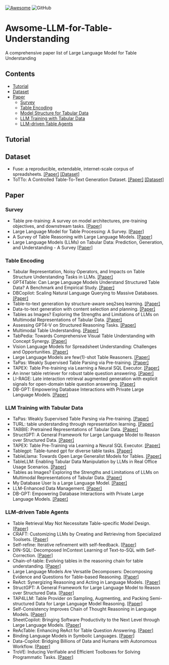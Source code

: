 [![Awesome](https://awesome.re/badge.svg)](https://awesome.re)
![GitHub](https://img.shields.io/badge/License-MIT-lightgrey.svg)

# Awsome-LLM-for-Table-Understanding
A comprehensive paper list of Large Language Model for Table Understanding

## Contents
- [Tutorial](##tutorial)
- [Dataset](##dataset)
- [Paper](##paper)
  - [Survey](###survey)  
  - [Table Encoding](###table-encoding)
  - [Model Structure for Tabular Data](###model-structure-for-tabular-data)
  - [LLM Training with Tabular Data](###llm-training-with-tabular-data)
  - [LLM-driven Table Agents](###llm-driven-table-agents)

## Tutorial

## Dataset
* Fuse: a reproducible, extendable, internet-scale corpus of spreadsheets. [[Paper]](https://www.researchgate.net/profile/Justin-Smith-55/publication/308861425_Fuse_A_Reproducible_Extendable_Internet-Scale_Corpus_of_Spreadsheets/links/5a1ef938458515a4c3d42624/Fuse-A-Reproducible-Extendable-Internet-Scale-Corpus-of-Spreadsheets.pdf) [[Dataset]](https://static.barik.net/fuse/index.html)
* ToTTo: A Controlled Table-To-Text Generation Dataset. [[Paper]](https://arxiv.org/pdf/2004.14373) [[Dataset]](https://github.com/google-research-datasets/ToTTo)

## Paper

### Survey
* Table pre-training: A survey on model architectures, pre-training objectives, and downstream tasks. [[Paper]](https://arxiv.org/pdf/2201.09745)
* Large Language Model for Table Processing: A Survey. [[Paper]](https://arxiv.org/pdf/2402.05121)
* A Survey of Table Reasoning with Large Language Models. [[Paper]](https://arxiv.org/pdf/2402.08259)
* Large Language Models (LLMs) on Tabular Data: Prediction, Generation, and Understanding - A Survey [[Paper]](https://arxiv.org/pdf/2402.17944)

### Table Encoding
* Tabular Representation, Noisy Operators, and Impacts on Table Structure Understanding Tasks in LLMs. [[Paper]](https://arxiv.org/pdf/2310.10358)
* GPT4Table: Can Large Language Models Understand Structured Table Data? A Benchmark and Empirical Study. [[Paper]](https://arxiv.org/pdf/2305.13062)
* DBCopilot: Scaling Natural Language Querying to Massive Databases. [[Paper]](https://arxiv.org/pdf/2312.03463v1)
* Table-to-text generation by structure-aware seq2seq learning. [[Paper]](https://arxiv.org/pdf/1711.09724)
* Data-to-text generation with content selection and planning. [[Paper]](https://arxiv.org/pdf/1809.00582)
* Tables as Images? Exploring the Strengths and Limitations of LLMs on Multimodal Representations of Tabular Data. [[Paper]](https://arxiv.org/pdf/2402.12424v3)
* Assessing GPT4-V on Structured Reasoning Tasks. [[Paper]](https://arxiv.org/pdf/2312.11524)
* Multimodal Table Understanding. [[Paper]](https://arxiv.org/pdf/2406.08100)
* TabPedia: Towards Comprehensive Visual Table Understanding with Concept Synergy. [[Paper]](https://arxiv.org/pdf/2406.01326)
* Vision Language Models for Spreadsheet Understanding: Challenges and Opportunities. [[Paper]](https://arxiv.org/pdf/2405.16234)
* Large Language Models are few(1)-shot Table Reasoners. [[Paper]](https://arxiv.org/pdf/2210.06710)
* TaPas: Weakly Supervised Table Parsing via Pre-training. [[Paper]](https://arxiv.org/pdf/2004.02349)
* TAPEX: Table Pre-training via Learning a Neural SQL Executor. [[Paper]](https://arxiv.org/pdf/2107.07653)
* An inner table retriever for robust table question answering. [[Paper]](https://aclanthology.org/2023.acl-long.551.pdf)
* LI-RAGE: Late interaction retrieval augmented generation with explicit signals for open-domain table question answering. [[Paper]](https://aclanthology.org/2023.acl-short.133.pdf)
* DB-GPT: Empowering Database Interactions with Private Large Language Models. [[Paper]](https://arxiv.org/pdf/2312.17449)


### LLM Training with Tabular Data
* TaPas: Weakly Supervised Table Parsing via Pre-training. [[Paper]](https://arxiv.org/pdf/2004.02349)
* TURL: table understanding through representation learning. [[Paper]](https://arxiv.org/pdf/2006.14806)
* TABBIE: Pretrained Representations of Tabular Data. [[Paper]](https://aclanthology.org/2021.naacl-main.270.pdf)
* StructGPT: A General Framework for Large Language Model to Reason over Structured Data. [[Paper]](https://arxiv.org/pdf/2305.09645)
* TAPEX: Table Pre-Training via Learning a Neural SQL Executor. [[Paper]](https://arxiv.org/pdf/2107.07653)
* Tablegpt: Table-tuned gpt for diverse table tasks. [[Paper]](https://arxiv.org/pdf/2310.09263)
* TableLlama: Towards Open Large Generalist Models for Tables. [[Paper]](https://arxiv.org/pdf/2311.09206)
* TableLLM: Enabling Tabular Data Manipulation by LLMs in Real Office Usage Scenarios. [[Paper]](https://arxiv.org/pdf/2403.19318)
* Tables as Images? Exploring the Strengths and Limitations of LLMs on Multimodal Representations of Tabular Data. [[Paper]](https://arxiv.org/pdf/2402.12424v3)
* My Database User Is a Large Language Model. [[Paper]](https://www.scitepress.org/Papers/2024/126977/126977.pdf)
* LLM-Enhanced Data Management. [[Paper]](https://arxiv.org/pdf/2402.02643)
* DB-GPT: Empowering Database Interactions with Private Large Language Models. [[Paper]](https://arxiv.org/pdf/2312.17449)

### LLM-driven Table Agents
* Table Retrieval May Not Necessitate Table-specific Model Design. [[Paper]](https://aclanthology.org/2022.suki-1.5.pdf)
* CRAFT: Customizing LLMs by Creating and Retrieving from Specialized Toolsets. [[Paper]](https://arxiv.org/pdf/2309.17428)
* Self-refine: Iterative refinement with self-feedback. [[Paper]](https://arxiv.org/pdf/2303.17651)
* DIN-SQL: Decomposed InContext Learning of Text-to-SQL with Self-Correction. [[Paper]](https://arxiv.org/pdf/2304.11015)
* Chain-of-table: Evolving tables in the reasoning chain for table understanding. [[Paper]](https://arxiv.org/abs/2401.04398)
* Large Language Models Are Versatile Decomposers: Decomposing Evidence and Questions for Table-based Reasoning. [[Paper]](https://arxiv.org/pdf/2301.13808)
* ReAct: Synergizing Reasoning and Acting in Language Models. [[Paper]](https://arxiv.org/pdf/2210.03629)
* StructGPT: A General Framework for Large Language Model to Reason over Structured Data. [[Paper]](https://arxiv.org/pdf/2305.09645)
* TAP4LLM: Table Provider on Sampling, Augmenting, and Packing Semi-structured Data for Large Language Model Reasoning. [[Paper]](https://arxiv.org/pdf/2312.09039)
* Self-Consistency Improves Chain of Thought Reasoning in Language Models. [[Paper]](https://arxiv.org/pdf/2203.11171)
* SheetCopilot: Bringing Software Productivity to the Next Level through Large Language Models. [[Paper]](https://arxiv.org/abs/2305.19308)
* ReAcTable: Enhancing ReAct for Table Question Answering. [[Paper]](https://arxiv.org/pdf/2310.00815)
* Binding Language Models in Symbolic Languages. [[Paper]](https://arxiv.org/pdf/2210.02875)
* Data-Copilot: Bridging Billions of Data and Humans with Autonomous Workflow. [[Paper]](https://arxiv.org/pdf/2306.07209)
* TroVE: Inducing Verifiable and Efficient Toolboxes for Solving Programmatic Tasks. [[Paper]](https://arxiv.org/pdf/2401.12869)

